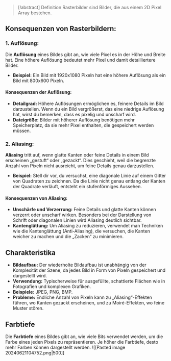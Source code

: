 > [!abstract] Definition
> Rasterbilder sind Bilder, die aus einem 2D Pixel Array bestehen.

## Konsequenzen von Rasterbildern:
### 1. **Auflösung:**
Die **Auflösung** eines Bildes gibt an, wie viele Pixel es in der Höhe und Breite hat. Eine höhere Auflösung bedeutet mehr Pixel und damit detailliertere Bilder.
- **Beispiel:** Ein Bild mit 1920x1080 Pixeln hat eine höhere Auflösung als ein Bild mit 800x600 Pixeln.
#### **Konsequenzen der Auflösung:**
- **Detailgrad:** Höhere Auflösungen ermöglichen es, feinere Details im Bild darzustellen. Wenn du ein Bild vergrößerst, das eine niedrige Auflösung hat, wirst du bemerken, dass es pixelig und unscharf wird.
- **Dateigröße:** Bilder mit höherer Auflösung benötigen mehr Speicherplatz, da sie mehr Pixel enthalten, die gespeichert werden müssen.
### 2. **Aliasing:**
**Aliasing** tritt auf, wenn glatte Kanten oder feine Details in einem Bild erscheinen „gestuft“ oder „gezackt“. Dies geschieht, weil die begrenzte Anzahl von Pixeln nicht ausreicht, um feine Details genau darzustellen.
- **Beispiel:** Stell dir vor, du versuchst, eine diagonale Linie auf einem Gitter von Quadraten zu zeichnen. Da die Linie nicht genau entlang der Kanten der Quadrate verläuft, entsteht ein stufenförmiges Aussehen.
#### **Konsequenzen von Aliasing:**
- **Unschärfe und Verzerrung:** Feine Details und glatte Kanten können verzerrt oder unscharf wirken. Besonders bei der Darstellung von Schrift oder diagonalen Linien wird Aliasing deutlich sichtbar.
- **Kantenglättung:** Um Aliasing zu reduzieren, verwendet man Techniken wie die Kantenglättung (Anti-Aliasing), die versuchen, die Kanten weicher zu machen und die „Zacken“ zu minimieren.
## Charakteristika
- **Bildaufbau:** Der wiederholte Bildaufbau ist unabhängig von der Komplexität der Szene, da jedes Bild in Form von Pixeln gespeichert und dargestellt wird.
- **Verwendung:** Typischerweise für ausgefüllte, schattierte Flächen wie in Fotografien und komplexen Grafiken.
- **Beispiele:** JPEG, PNG, BMP.
- **Probleme:** Endliche Anzahl von Pixeln kann zu „Aliasing“-Effekten führen, wo Kanten gezackt erscheinen, und zu Moiré-Effekten, wo feine Muster stören.
## Farbtiefe
Die **Farbtiefe** eines Bildes gibt an, wie viele Bits verwendet werden, um die Farbe eines jeden Pixels zu repräsentieren. Je höher die Farbtiefe, desto mehr Farben können dargestellt werden.
![[Pasted image 20240621104752.png|500]]